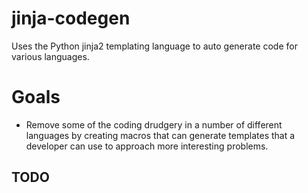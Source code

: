 jinja-codegen
=============

Uses the Python jinja2 templating language to auto generate code for various languages. 

# Goals
- Remove some of the coding drudgery in a number of different languages by creating macros that can generate templates that a developer can use to approach more interesting problems.

## TODO
